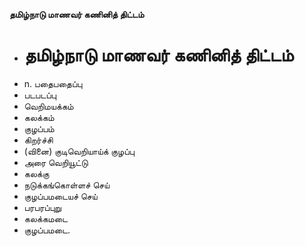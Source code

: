 **தமிழ்நாடு மாணவர் கணினித் திட்டம்**
- # தமிழ்நாடு மாணவர் கணினித் திட்டம்
- n. பதைபதைப்பு
- படபடப்பு
- வெறிமயக்கம்
- கலக்கம்
- குழப்பம்
- கிறர்ச்சி
- (வினை) குடிவெறியாய்க் குழப்பு
- அரை வெறியூட்டு
- கலக்கு
- நடுக்கங்கொள்ளச் செய்
- குழப்பமடையச் செய்
- பரபரப்புறு
- கலக்கமடை
- குழப்பமடை.

